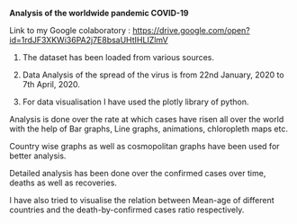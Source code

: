 **Analysis of the worldwide pandemic COVID-19**

Link to my Google colaboratory : https://drive.google.com/open?id=1rdJF3XKWi36PA2j7E8bsaUHtIHLIZlmV

 1. The dataset has been loaded from various sources.
 
 2. Data Analysis of the spread of the virus is from 22nd January, 2020 to 7th April, 2020.
 
 3. For data visualisation I have used the plotly library of python.
 
 Analysis is done over the rate at which cases have risen all over the world with the help of Bar graphs, Line graphs, animations, chloropleth maps etc.
 
 Country wise graphs as well as cosmopolitan graphs have been used for better analysis.
 
 Detailed analysis has been done over the confirmed cases over time, deaths as well as recoveries.
 
 I have also tried to visualise the relation between Mean-age of different countries and the death-by-confirmed cases ratio respectively.
